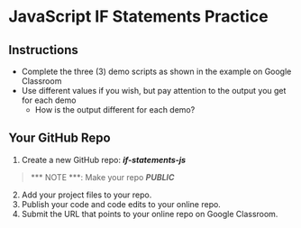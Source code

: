 # JavaScript IF Statements Practice
## Instructions

- Complete the three (3) demo scripts as shown in the example on Google Classroom
- Use different values if you wish, but pay attention to the output you get for each demo
    - How is the output different for each demo?

## Your GitHub Repo

1. Create a new GitHub repo: ***if-statements-js***

>*** NOTE ***: Make your repo ***PUBLIC*** 

2. Add your project files to your repo.
3. Publish your code and code edits to your online repo.
4. Submit the URL that points to your online repo on Google Classroom.

